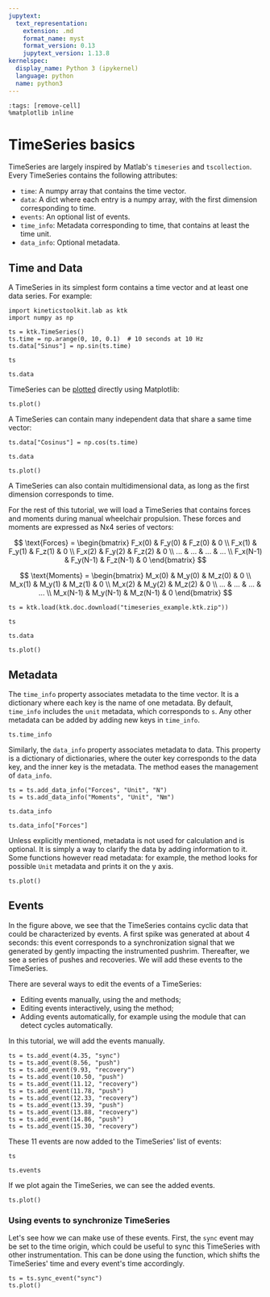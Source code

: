 ```yaml
---
jupytext:
  text_representation:
    extension: .md
    format_name: myst
    format_version: 0.13
    jupytext_version: 1.13.8
kernelspec:
  display_name: Python 3 (ipykernel)
  language: python
  name: python3
---
```


```{code-cell} ipython3
:tags: [remove-cell]
%matplotlib inline
```

# TimeSeries basics

TimeSeries are largely inspired by Matlab's `timeseries` and `tscollection`. Every TimeSeries contains the following attributes:

- `time`: A numpy array that contains the time vector.
- `data`: A dict where each entry is a numpy array, with the first dimension corresponding to time.
- `events`: An optional list of events.
- `time_info`: Metadata corresponding to time, that contains at least the time unit.
- `data_info`: Optional metadata.

## Time and Data

A TimeSeries in its simplest form contains a time vector and at least one data series. For example:

```{code-cell} ipython3
import kineticstoolkit.lab as ktk
import numpy as np

ts = ktk.TimeSeries()
ts.time = np.arange(0, 10, 0.1)  # 10 seconds at 10 Hz
ts.data["Sinus"] = np.sin(ts.time)

ts
```

```{code-cell} ipython3
ts.data
```

TimeSeries can be [plotted](api/ktk.TimeSeries.plot.rst) directly using Matplotlib:

```{code-cell} ipython3
ts.plot()
```

A TimeSeries can contain many independent data that share a same time vector:

```{code-cell} ipython3
ts.data["Cosinus"] = np.cos(ts.time)

ts.data
```

```{code-cell} ipython3
ts.plot()
```

A TimeSeries can also contain multidimensional data, as long as the first dimension corresponds to time.

For the rest of this tutorial, we will load a TimeSeries that contains forces and moments during manual wheelchair propulsion. These forces and moments are expressed as Nx4 series of vectors:

$$
\text{Forces} = \begin{bmatrix}
F_x(0) & F_y(0) & F_z(0) & 0 \\
F_x(1) & F_y(1) & F_z(1) & 0 \\
F_x(2) & F_y(2) & F_z(2) & 0 \\
... & ... & ... & ... \\
F_x(N-1) & F_y(N-1) & F_z(N-1) & 0
\end{bmatrix}
$$

$$
\text{Moments} = \begin{bmatrix}
M_x(0) & M_y(0) & M_z(0) & 0 \\
M_x(1) & M_y(1) & M_z(1) & 0 \\
M_x(2) & M_y(2) & M_z(2) & 0 \\
... & ... & ... & ... \\
M_x(N-1) & M_y(N-1) & M_z(N-1) & 0
\end{bmatrix}
$$

```{code-cell} ipython3
ts = ktk.load(ktk.doc.download("timeseries_example.ktk.zip"))

ts
```

```{code-cell} ipython3
ts.data
```

```{code-cell} ipython3
ts.plot()
```

## Metadata

The `time_info` property associates metadata to the time vector. It is a dictionary where each key is the name of one metadata. By default, `time_info` includes the `unit` metadata, which corresponds to `s`. Any other metadata can be added by adding new keys in `time_info`.

```{code-cell} ipython3
ts.time_info
```

Similarly, the `data_info` property associates metadata to data. This property is a dictionary of dictionaries, where the outer key corresponds to the data key, and the inner key is the metadata. The [](api/ktk.TimeSeries.add_data_info.rst) method eases the management of `data_info`.

```{code-cell} ipython3
ts = ts.add_data_info("Forces", "Unit", "N")
ts = ts.add_data_info("Moments", "Unit", "Nm")

ts.data_info
```

```{code-cell} ipython3
ts.data_info["Forces"]
```

Unless explicitly mentioned, metadata is not used for calculation and is optional. It is simply a way to clarify the data by adding information to it. Some functions however read metadata: for example, the [](api/ktk.TimeSeries.plot.rst) method looks for possible `Unit` metadata and prints it on the y axis.

```{code-cell} ipython3
ts.plot()
```

## Events

In the figure above, we see that the TimeSeries contains cyclic data that could be characterized by events. A first spike was generated at about 4 seconds: this event corresponds to a synchronization signal that we generated by gently impacting the instrumented pushrim. Thereafter, we see a series of pushes and recoveries. We will add these events to the TimeSeries.

There are several ways to edit the events of a TimeSeries:
- Editing events manually, using the [](api/ktk.TimeSeries.add_event.rst) and [](api/ktk.TimeSeries.remove_event.rst) methods;
- Editing events interactively, using the [](api/ktk.TimeSeries.ui_edit_events.rst) method;
- Adding events automatically, for example using the [](api/ktk.cycles.rst) module that can detect cycles automatically.

In this tutorial, we will add the events manually.

```{code-cell} ipython3
ts = ts.add_event(4.35, "sync")
ts = ts.add_event(8.56, "push")
ts = ts.add_event(9.93, "recovery")
ts = ts.add_event(10.50, "push")
ts = ts.add_event(11.12, "recovery")
ts = ts.add_event(11.78, "push")
ts = ts.add_event(12.33, "recovery")
ts = ts.add_event(13.39, "push")
ts = ts.add_event(13.88, "recovery")
ts = ts.add_event(14.86, "push")
ts = ts.add_event(15.30, "recovery")
```

These 11 events are now added to the TimeSeries' list of events:

```{code-cell} ipython3
ts
```

```{code-cell} ipython3
ts.events
```

If we plot again the TimeSeries, we can see the added events.

```{code-cell} ipython3
ts.plot()
```

### Using events to synchronize TimeSeries

Let's see how we can make use of these events. First, the `sync` event may be set to the time origin, which could be useful to sync this TimeSeries with other instrumentation. This can be done using the [](api/ktk.TimeSeries.sync_event.rst) function, which shifts the TimeSeries' time and every event's time accordingly.

```{code-cell} ipython3
ts = ts.sync_event("sync")
ts.plot()
```
